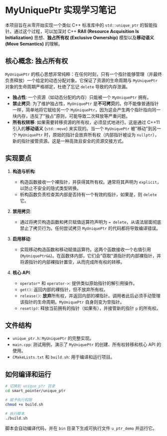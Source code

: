 # MyUniquePtr 实现学习笔记

本项目旨在从零开始实现一个类似 C++ 标准库中的 `std::unique_ptr` 的智能指针。通过这个过程，可以加深对 C++ **RAII (Resource Acquisition Is Initialization)** 思想、**独占所有权 (Exclusive Ownership)** 模型以及**移动语义 (Move Semantics)** 的理解。

## 核心概念: 独占所有权

`MyUniquePtr` 的核心思想非常纯粹：在任何时刻，只有一个指针能够管理（并最终负责释放）一个给定的动态分配对象。它保证了资源的生命周期与 `MyUniquePtr` 对象的生命周期严格绑定，杜绝了忘记 `delete` 导致的内存泄漏。

- **独占性**: 一个资源（如动态分配的内存）只能被一个 `MyUniquePtr` 拥有。
- **禁止拷贝**: 为了维护独占性，`MyUniquePtr` 是**不可拷贝**的。你不能像普通指针一样，简单地将它赋给另一个 `MyUniquePtr`，因为这会产生两个指针指向同一块内存，违反了"独占"原则，可能导致二次释放等严重问题。
- **所有权转移**: 如果需要转移资源的所有权，必须显式地进行。这是通过 C++11 引入的**移动语义** (`std::move`) 来实现的。当一个 `MyUniquePtr` 被"移动"到另一个 `MyUniquePtr` 时，原始的指针会放弃所有权（内部指针被设为 `nullptr`），新的指针接管资源。这是一种高效且安全的资源交接方式。

## 实现要点

1.  **构造与析构**:
    -   构造函数接收一个裸指针，并获得其所有权。通常将其声明为 `explicit`，以防止不安全的隐式类型转换。
    -   析构函数负责检查其内部是否持有一个有效的指针，如果是，则 `delete` 它。

2.  **禁用拷贝**:
    -   通过将拷贝构造函数和拷贝赋值运算符声明为 `= delete`，从语法层面彻底禁止了拷贝行为。任何尝试拷贝 `MyUniquePtr` 的代码都将导致编译错误。

3.  **启用移动**:
    -   实现移动构造函数和移动赋值运算符。这两个函数接收一个右值引用 (`MyUniquePtr&&`)。在函数体内部，它们会"窃取"源指针的内部裸指针，并将源指针的内部裸指针置空，从而完成所有权的转移。

4.  **核心 API**:
    -   `operator*` 和 `operator->`: 提供类似原始指针的解引用操作。
    -   `get()`: 返回内部的裸指针，但不放弃所有权。
    -   `release()`: **放弃**所有权，并返回内部的裸指针。调用者此后必须手动管理该指针的生命周期。`MyUniquePtr` 自身则变为空指针。
    -   `reset(p)`: 释放当前拥有的指针（如果有），并接管新的指针 `p` 的所有权。

## 文件结构

- `unique_ptr.h`: `MyUniquePtr` 的完整实现。
- `main.cpp`: 测试用例，演示了 `MyUniquePtr` 的创建、所有权转移和核心 API 的使用。
- `CMakeLists.txt` 和 `build.sh`: 用于编译和运行项目。

## 如何编译和运行

```bash
# 切换到 unique_ptr 目录
cd smart_pointer/unique_ptr

# 赋予执行权限
chmod +x build.sh

# 执行脚本
./build.sh
```

脚本会自动编译代码，并在 `bin` 目录下生成可执行文件 `u_ptr_demo` 并运行它。 
